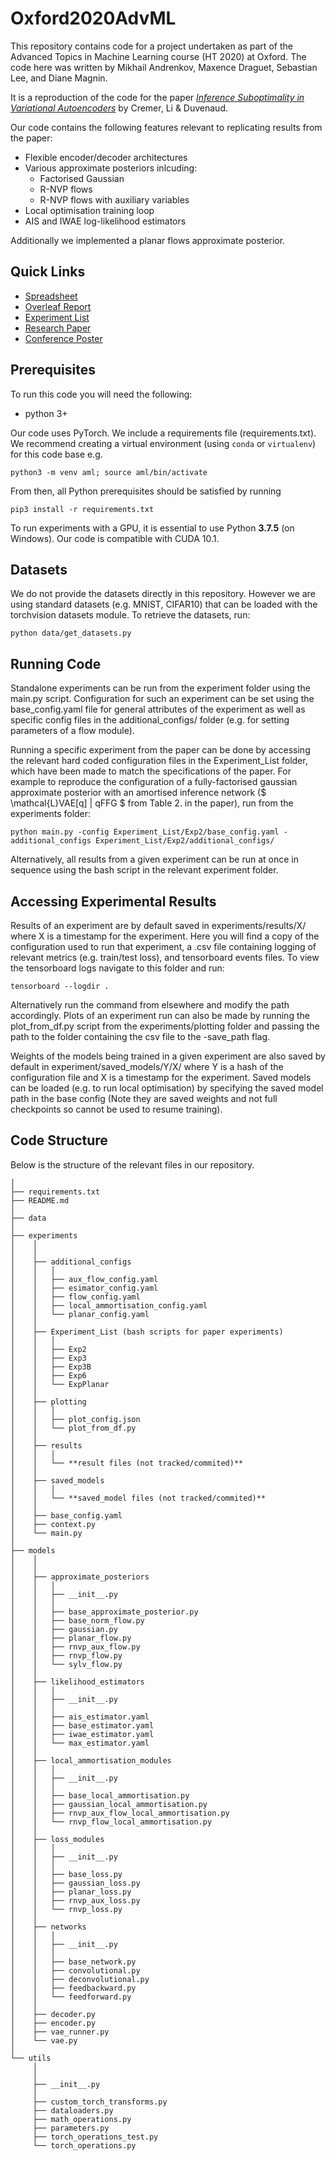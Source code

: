 # Oxford2020AdvML
This repository contains code for a project undertaken as part of the Advanced Topics in Machine Learning course (HT 2020) at Oxford. The code here was written by Mikhail Andrenkov, Maxence Draguet, Sebastian Lee, and Diane Magnin.

It is a reproduction of the code for the paper [_Inference Suboptimality in Variational Autoencoders_](https://arxiv.org/pdf/1801.03558.pdf) by Cremer, Li & Duvenaud. 

Our code contains the following features relevant to replicating results from the paper:

* Flexible encoder/decoder architectures
* Various approximate posteriors inlcuding:
    * Factorised Gaussian
    * R-NVP flows
    * R-NVP flows with auxiliary variables
* Local optimisation training loop
* AIS and IWAE log-likelihood estimators

Additionally we implemented a planar flows approximate posterior.

## Quick Links
* [Spreadsheet](https://docs.google.com/spreadsheets/d/1y8K3G4ih2Ta9uB6wM7noJpNtmomSwDDZmKUIKUfGlTk/edit#gid=0)
* [Overleaf Report](https://www.overleaf.com/2537812191smnpkcprxdxs)
* [Experiment List](https://docs.google.com/document/d/1mjVGWMD_I13s5KsolYSpAij37CbMO58AiLj4kKjfKHA/edit?usp=sharing)
* [Research Paper](https://arxiv.org/abs/1801.03558)
* [Conference Poster](https://docs.google.com/presentation/d/1sgkaef6lSHZtU6eBMmfr-AtU_yjEadXdqj8ZBqy02gM/edit?usp=sharing)

## Prerequisites

To run this code you will need the following:

* python 3+

Our code uses PyTorch. We include a requirements file (requirements.txt). We recommend creating a virtual environment (using ```conda``` or ```virtualenv```) for this code base e.g.

```python3 -m venv aml; source aml/bin/activate```

From then, all Python prerequisites should be satisfied by running

```pip3 install -r requirements.txt```

To run experiments with a GPU, it is essential to use Python **3.7.5** (on Windows).  Our code is compatible with CUDA 10.1.

## Datasets

We do not provide the datasets directly in this repository. However we are using standard datasets (e.g. MNIST, CIFAR10) that can be loaded with the torchvision datasets module. To retrieve the datasets, run:

```python data/get_datasets.py```

## Running Code

Standalone experiments can be run from the experiment folder using the main.py script. Configuration for such an experiment can be set using the base_config.yaml file for general attributes of the experiment as well as specific config files in the additional_configs/ folder (e.g. for setting parameters of a flow module).

Running a specific experiment from the paper can be done by accessing the relevant hard coded configuration files in the Experiment_List folder, which have been made to match the specifications of the paper. For example to reproduce the configuration of a fully-factorised gaussian approximate posterior with an amortised inference network ($ \mathcal{L}VAE[q] | qFFG $ from Table 2. in the paper), run from the experiments folder:

```python main.py -config Experiment_List/Exp2/base_config.yaml -additional_configs Experiment_List/Exp2/additional_configs/```

Alternatively, all results from a given experiment can be run at once in sequence using the bash script in the relevant experiment folder.

## Accessing Experimental Results

Results of an experiment are by default saved in experiments/results/X/ where X is a timestamp for the experiment. Here you will find a copy of the configuration used to run that experiment, a .csv file containing logging of relevant metrics (e.g. train/test loss), and tensorboard events files. To view the tensorboard logs navigate to this folder and run:

```tensorboard --logdir .```

Alternatively run the command from elsewhere and modify the path accordingly. Plots of an experiment run can also be made by running the plot_from_df.py script from the experiments/plotting folder and passing the path to the folder containing the csv file to the -save_path flag.

Weights of the models being trained in a given experiment are also saved by default in experiment/saved_models/Y/X/ where Y is a hash of the configuration file and X is a timestamp for the experiment. Saved models can be loaded (e.g. to run local optimisation) by specifying the saved model path in the base config (Note they are saved weights and not full checkpoints so cannot be used to resume training).

## Code Structure

Below is the structure of the relevant files in our repository. 

```
│
├── requirements.txt
├── README.md
│     
├── data
│     
├── experiments
│    │
│    │
│    ├── additional_configs
│    │   │
│    │   ├── aux_flow_config.yaml
│    │   ├── esimator_config.yaml
│    │   ├── flow_config.yaml
│    │   ├── local_ammortisation_config.yaml
│    │   └── planar_config.yaml
│    │
│    ├── Experiment_List (bash scripts for paper experiments)
│    │   │
│    │   ├── Exp2
│    │   ├── Exp3
│    │   ├── Exp3B
│    │   ├── Exp6
│    │   └── ExpPlanar
│    │
│    ├── plotting
│    │   │
│    │   ├── plot_config.json
│    │   └── plot_from_df.py
│    │
│    ├── results
│    │   │
│    │   └── **result files (not tracked/commited)**
│    │
│    ├── saved_models
│    │   │
│    │   └── **saved_model files (not tracked/commited)**
│    │
│    ├── base_config.yaml
│    ├── context.py
│    └── main.py
│     
├── models
│    │
│    │
│    ├── approximate_posteriors
│    │   │
│    │   ├── __init__.py
│    │   │
│    │   ├── base_approximate_posterior.py
│    │   ├── base_norm_flow.py
│    │   ├── gaussian.py
│    │   ├── planar_flow.py
│    │   ├── rnvp_aux_flow.py
│    │   ├── rnvp_flow.py
│    │   └── sylv_flow.py
│    │
│    ├── likelihood_estimators
│    │   │
│    │   ├── __init__.py
│    │   │
│    │   ├── ais_estimator.yaml
│    │   ├── base_estimator.yaml
│    │   ├── iwae_estimator.yaml
│    │   └── max_estimator.yaml
│    │
│    ├── local_ammortisation_modules
│    │   │
│    │   ├── __init__.py
│    │   │
│    │   ├── base_local_ammortisation.py
│    │   ├── gaussian_local_ammortisation.py
│    │   ├── rnvp_aux_flow_local_ammortisation.py
│    │   └── rnvp_flow_local_ammortisation.py
│    │
│    ├── loss_modules
│    │   │
│    │   ├── __init__.py
│    │   │
│    │   ├── base_loss.py
│    │   ├── gaussian_loss.py
│    │   ├── planar_loss.py
│    │   ├── rnvp_aux_loss.py
│    │   └── rnvp_loss.py
│    │
│    ├── networks
│    │   │
│    │   ├── __init__.py
│    │   │
│    │   ├── base_network.py
│    │   ├── convolutional.py
│    │   ├── deconvolutional.py
│    │   ├── feedbackward.py
│    │   └── feedforward.py
│    │
│    ├── decoder.py
│    ├── encoder.py
│    ├── vae_runner.py
│    └── vae.py
│    
└── utils
     │
     │
     ├── __init__.py 
     │     
     ├── custom_torch_transforms.py
     ├── dataloaders.py
     ├── math_operations.py
     ├── parameters.py 
     ├── torch_operations_test.py
     └── torch_operations.py             
```